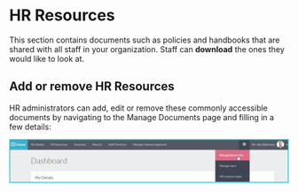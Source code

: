 HR Resources
==========

This section contains documents such as policies and handbooks that are shared with all staff in your organization. Staff can **download** the ones they would like to look at. 

Add or remove HR Resources 
------------------------

HR administrators can add, edit or remove these commonly accessible documents by navigating to the Manage Documents page and filling in a few details:

![image](../img/my-details.PNG)

